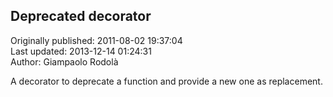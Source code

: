 ## Deprecated decorator  
Originally published: 2011-08-02 19:37:04  
Last updated: 2013-12-14 01:24:31  
Author: Giampaolo Rodolà  
  
A decorator to deprecate a function and provide a new one as replacement.
